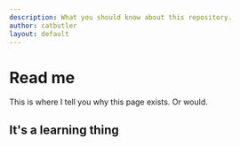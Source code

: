 ```yaml
---
description: What you should know about this repository.
author: catbutler
layout: default
---
```


# Read me

This is where I tell you why this page exists. Or would.

## It's a learning thing
